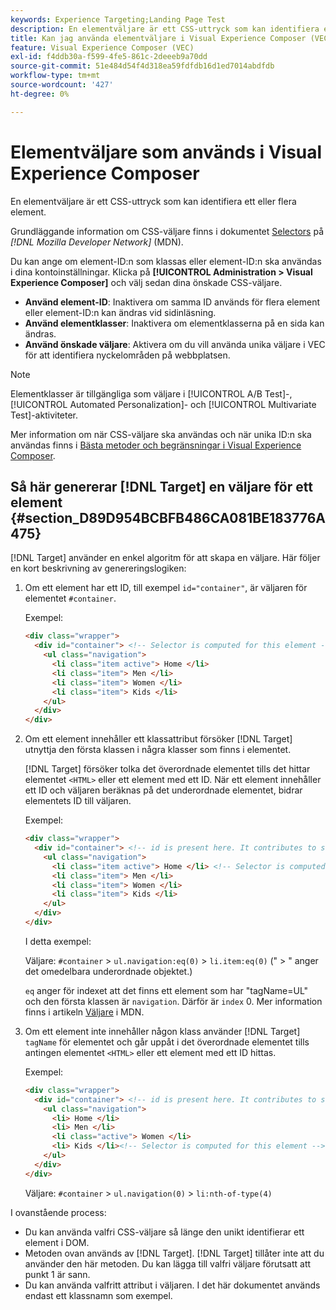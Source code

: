 ```yaml
---
keywords: Experience Targeting;Landing Page Test
description: En elementväljare är ett CSS-uttryck som kan identifiera ett eller flera element. Lär dig använda elementväljare i Adobe [!DNL Target] Visual Experience Composer (VEC).
title: Kan jag använda elementväljare i Visual Experience Composer (VEC)?
feature: Visual Experience Composer (VEC)
exl-id: f4ddb30a-f599-4fe5-861c-2deeeb9a70dd
source-git-commit: 51e484d54f4d318ea59fdfdb16d1ed7014abdfdb
workflow-type: tm+mt
source-wordcount: '427'
ht-degree: 0%

---
```


# Elementväljare som används i Visual Experience Composer

En elementväljare är ett CSS-uttryck som kan identifiera ett eller flera element.

Grundläggande information om CSS-väljare finns i dokumentet [Selectors](https://developer.mozilla.org/en-US/docs/Web/Guide/CSS/Getting_started/Selectors) på *[!DNL Mozilla Developer Network]* (MDN).

Du kan ange om element-ID:n som klassas eller element-ID:n ska användas i dina kontoinställningar. Klicka på **[!UICONTROL Administration > Visual Experience Composer]** och välj sedan dina önskade CSS-väljare.

* **Använd element-ID**: Inaktivera om samma ID används för flera element eller element-ID:n kan ändras vid sidinläsning.
* **Använd elementklasser**: Inaktivera om elementklasserna på en sida kan ändras.
* **Använd önskade väljare**: Aktivera om du vill använda unika väljare i VEC för att identifiera nyckelområden på webbplatsen.

>[!NOTE]
>
>Elementklasser är tillgängliga som väljare i [!UICONTROL A/B Test]-, [!UICONTROL Automated Personalization]- och [!UICONTROL  Multivariate Test]-aktiviteter.

Mer information om när CSS-väljare ska användas och när unika ID:n ska användas finns i [Bästa metoder och begränsningar i Visual Experience Composer](/help/main/c-experiences/c-visual-experience-composer/experience-composer-best-practices.md#concept_E284B3F704C04406B174D9050A2528A6).

## Så här genererar [!DNL Target] en väljare för ett element {#section_D89D954BCBFB486CA081BE183776A475}

[!DNL Target] använder en enkel algoritm för att skapa en väljare. Här följer en kort beskrivning av genereringslogiken:

1. Om ett element har ett ID, till exempel `id="container"`, är väljaren för elementet `#container`.

   Exempel:

   ```html
   <div class="wrapper">
     <div id="container"> <!-- Selector is computed for this element -->
       <ul class="navigation">
         <li class="item active"> Home </li>
         <li class="item"> Men </li>
         <li class="item"> Women </li>
         <li class="item"> Kids </li>
       </ul>
     </div>
   </div>
   ```

1. Om ett element innehåller ett klassattribut försöker [!DNL Target] utnyttja den första klassen i några klasser som finns i elementet.

   [!DNL Target] försöker tolka det överordnade elementet tills det hittar elementet `<HTML>` eller ett element med ett ID. När ett element innehåller ett ID och väljaren beräknas på det underordnade elementet, bidrar elementets ID till väljaren.

   Exempel:

   ```html
   <div class="wrapper">
     <div id="container"> <!-- id is present here. It contributes to selector -->
       <ul class="navigation">
         <li class="item active"> Home </li> <!-- Selector is computed for this element -->
         <li class="item"> Men </li>
         <li class="item"> Women </li>
         <li class="item"> Kids </li>
       </ul>
     </div>
   </div>
   ```

   I detta exempel:

   Väljare: `#container` > `ul.navigation:eq(0)` > `li.item:eq(0)` (&quot; > &quot; anger det omedelbara underordnade objektet.)

   `eq` anger för indexet att det finns ett element som har &quot;tagName=UL&quot; och den första klassen är `navigation`. Därför är `index` 0. Mer information finns i artikeln [Väljare](https://developer.mozilla.org/en-US/docs/Web/Guide/CSS/Getting_started/Selectors) i MDN.

1. Om ett element inte innehåller någon klass använder [!DNL Target] `tagName` för elementet och går uppåt i det överordnade elementet tills antingen elementet `<HTML>` eller ett element med ett ID hittas.

   Exempel:

   ```html
   <div class="wrapper">
     <div id="container"> <!-- id is present here. It contributes to selector -->
       <ul class="navigation">
         <li> Home </li>
         <li> Men </li>
         <li class="active"> Women </li>
         <li> Kids </li><!-- Selector is computed for this element -->
       </ul>
     </div>
   </div>
   ```

   Väljare: `#container` > `ul.navigation(0)` > `li:nth-of-type(4)`

I ovanstående process:

* Du kan använda valfri CSS-väljare så länge den unikt identifierar ett element i DOM.
* Metoden ovan används av [!DNL Target]. [!DNL Target] tillåter inte att du använder den här metoden. Du kan lägga till valfri väljare förutsatt att punkt 1 är sann.
* Du kan använda valfritt attribut i väljaren. I det här dokumentet används endast ett klassnamn som exempel.
